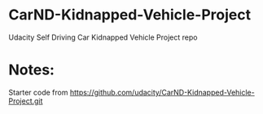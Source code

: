 # CarND-Kidnapped-Vehicle-Project
Udacity Self Driving Car Kidnapped Vehicle Project repo

# Notes:

Starter code from https://github.com/udacity/CarND-Kidnapped-Vehicle-Project.git

